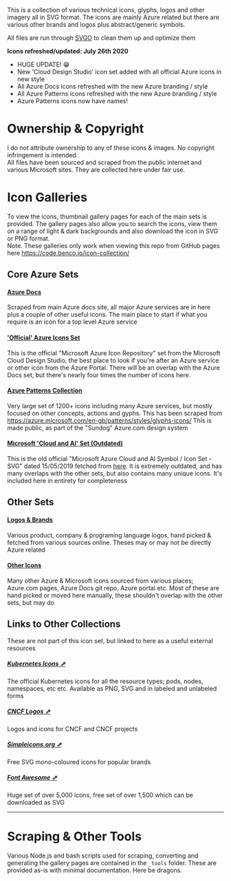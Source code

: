 This is a collection of various technical icons, glyphs, logos and other imagery all in SVG format. The icons are mainly Azure related but there are various other brands and logos plus abstract/generic symbols.

All files are run through [SVGO](https://github.com/svg/svgo) to clean them up and optimize them 

**Icons refreshed/updated: July 26th 2020**

- HUGE UPDATE! 😁
- New 'Cloud Design Studio' icon set added with all official Azure icons in new style
- All Azure Docs icons refreshed with the new Azure branding / style
- All Azure Patterns icons refreshed with the new Azure branding / style
- Azure Patterns icons now have names!


# Ownership & Copyright
I do not attribute ownership to any of these icons & images. No copyright infringement is intended.  
All files have been sourced and scraped from the public internet and various Microsoft sites. They are collected here under fair use. 


# Icon Galleries
To view the icons, thumbnail gallery pages for each of the main sets is provided. The gallery pages also allow you to search the icons, view them on a range of light & dark backgrounds and also download the icon in SVG or PNG format.  
Note. These galleries only work when viewing this repo from GitHub pages here https://code.benco.io/icon-collection/

## Core Azure Sets

#### [Azure Docs](azure-docs)
Scraped from main Azure docs site, all major Azure services are in here plus a couple of other useful icons. The main place to start if what you require is an icon for a top level Azure service 

#### ['Official' Azure Icons Set](azure-icons)
This is the official "Microsoft Azure Icon Repository" set from the Microsoft Cloud Design Studio, the best place to look if you're after an Azure service or other icon from the Azure Portal. There will be an overlap with the Azure Docs set, but there's nearly four times the number of icons here.

#### [Azure Patterns Collection](azure-patterns)
Very large set of 1200+ icons including many Azure services, but mostly focused on other concepts, actions and gyphs. This has been scraped from https://azure.microsoft.com/en-gb/patterns/styles/glyphs-icons/ This is made public, as part of the "Sundog" Azure.com design system

#### [Microsoft 'Cloud and AI' Set (Outdated)](cloud-old)
This is the old official "Microsoft Azure Cloud and AI Symbol / Icon Set - SVG" dated 15/05/2019 fetched from [here](https://www.microsoft.com/en-gb/download/details.aspx?id=41937). It is extremely outdated, and has many overlaps with the other sets, but also contains many unique icons. It's included here in entirety for completeness


## Other Sets

#### [Logos & Brands](logos)
Various product, company & programing language logos, hand picked & fetched from various sources online. Theses may or may not be directly Azure related

#### [Other Icons](other)
Many other Azure & Microsoft icons sourced from various places; Azure.com pages, Azure Docs git repo, Azure portal etc. Most of these are hand picked or moved here manually, these shouldn't overlap with the other sets, but may do

## Links to Other Collections
These are not part of this icon set, but linked to here as a useful external resources 

##### [Kubernetes Icons ⇗](https://github.com/kubernetes/community/tree/master/icons)
The official Kubernetes icons for all the resource types; pods, nodes, namespaces, etc etc. Available as PNG, SVG and in labeled and unlabeled forms

##### [CNCF Logos ⇗](https://github.com/cncf/artwork)
Logos and icons for CNCF and CNCF projects

##### [Simpleicons.org ⇗](https://simpleicons.org/)
Free SVG mono-coloured icons for popular brands

##### [Font Awesome ⇗](https://fontawesome.com/icons?d=gallery&m=free)
Huge set of over 5,000 icons, free set of over 1,500 which can be downloaded as SVG


---

# Scraping & Other Tools
Various Node.js and bash scripts used for scraping, converting and generating the gallery pages are contained in the `_tools` folder. These are provided as-is with minimal documentation. Here be dragons.